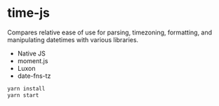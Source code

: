 # time-js

Compares relative ease of use for parsing, timezoning, formatting, and manipulating datetimes with
various libraries.

* Native JS
* moment.js
* Luxon
* date-fns-tz

```bash
yarn install
yarn start
```
